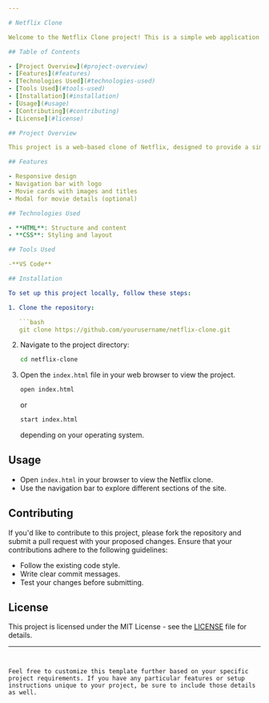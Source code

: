```yaml
---

# Netflix Clone

Welcome to the Netflix Clone project! This is a simple web application that mimics the look and feel of Netflix's user interface.

## Table of Contents

- [Project Overview](#project-overview)
- [Features](#features)
- [Technologies Used](#technologies-used)
- [Tools Used](#tools-used)
- [Installation](#installation)
- [Usage](#usage)
- [Contributing](#contributing)
- [License](#license)

## Project Overview

This project is a web-based clone of Netflix, designed to provide a similar user experience with a focus on layout and design. It showcases basic features like a navigation bar, movie listings, and a user interface similar to Netflix using HTML and CSS only.

## Features

- Responsive design
- Navigation bar with logo
- Movie cards with images and titles
- Modal for movie details (optional)

## Technologies Used

- **HTML**: Structure and content
- **CSS**: Styling and layout

## Tools Used

-**VS Code**

## Installation

To set up this project locally, follow these steps:

1. Clone the repository:

   ```bash
   git clone https://github.com/yourusername/netflix-clone.git
   ```

2. Navigate to the project directory:

   ```bash
   cd netflix-clone
   ```

3. Open the `index.html` file in your web browser to view the project.

   ```bash
   open index.html
   ```

   or

   ```bash
   start index.html
   ```

   depending on your operating system.

## Usage

- Open `index.html` in your browser to view the Netflix clone.
- Use the navigation bar to explore different sections of the site.


## Contributing

If you'd like to contribute to this project, please fork the repository and submit a pull request with your proposed changes. Ensure that your contributions adhere to the following guidelines:

- Follow the existing code style.
- Write clear commit messages.
- Test your changes before submitting.

## License

This project is licensed under the MIT License - see the [LICENSE](LICENSE) file for details.

---
```


Feel free to customize this template further based on your specific project requirements. If you have any particular features or setup instructions unique to your project, be sure to include those details as well.
